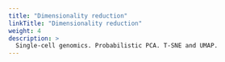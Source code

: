 ```yaml
---
title: "Dimensionality reduction"
linkTitle: "Dimensionality reduction"
weight: 4
description: >
  Single-cell genomics. Probabilistic PCA. T-SNE and UMAP.
---
```

